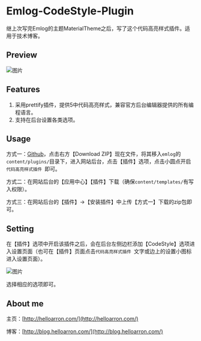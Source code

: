 # Emlog-CodeStyle-Plugin

继上次写完Emlog的主题MaterialTheme之后，写了这个代码高亮样式插件。适用于技术博客。

## Preview

![图片](http://7rfkwd.com1.z0.glb.clouddn.com/Prettify%20Themes%20Gallery.png)

## Features

1. 采用prettify插件，提供5中代码高亮样式，兼容官方后台编辑器提供的所有编程语言。
2. 支持在后台设置各类选项。

## Usage

方式一：[Github](https://github.com/ArronYR/emlog-codestyle-plugin)，点击右方【Download ZIP】现在文件，将其移入`emlog`的`content/plugins/`目录下，进入网站后台，点击【插件】选项，点击小圆点开启`代码高亮样式插件 `即可。

方式二：在网站后台的【应用中心】【插件】下载（确保`content/templates/`有写入权限）。

方式三：在网站后台的【插件】->【安装插件】中上传【方式一】下载的zip包即可。

## Setting

在【插件】选项中开启该插件之后，会在后台左侧边栏添加【CodeStyle】选项进入设置页面（也可在【插件】页面点击`代码高亮样式插件 `文字或边上的设置小图标进入设置页面）。

![图片](http://7rfkwd.com1.z0.glb.clouddn.com/codestyle-plugin-setting.png)

选择相应的选项即可。

## About me

主页：[http://helloarron.com/](http://helloarron.com/)

博客：[http://blog.helloarron.com/](http://blog.helloarron.com/)
